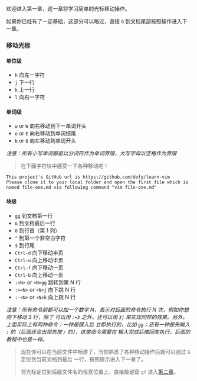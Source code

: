 欢迎进入第一章，这一章将学习简单的光标移动操作。

如果你已经有了一定基础，这部分可以略过，直接 `G` 到文档尾部按照操作进入下一章。

### 移动光标

#### 单位级
- `h` 向左一字符
- `j` 下一行
- `k` 上一行
- `l` 向右一字符

#### 单词级
- `w` or `W` 向右移动到下一单词开头
- `e` or `E` 向右移动到单词结尾
- `b` or `B` 向左移动到单词开头

_注意：所有小写单词都是以分词符作为单词界限，大写字母以空格作为界限_

> 在下面字符块中感受一下各种移动吧！

```
This project's GitHub url is https://github.com/dofy/learn-vim
Please clone it to your local folder and open the first file which is
named file-one.md via following command "vim file-one.md"
```

#### 块级
- `gg` 到文档第一行
- `G` 到文档最后一行
- `0` 到行首（第 1 列）
- `^` 到第一个非空白字符
- `$` 到行尾
- `Ctrl-d` 向下移动半页
- `Ctrl-u` 向上移动半页
- `Ctrl-f` 向下移动一页
- `Ctrl-b` 向上移动一页
- `:<N>` or `<N>gg` 跳转到第 N 行
- `:+<N>` or `<N>j` 向下跳 N 行
- `:-<N>` or `<N>k` 向上跳 N 行

_注意：所有命令前都可以加一个数字 N，表示对后面的命令执行 N 次，例如你想向下移动 3 行，除了
可以用 `:+3` 之外，还可以用 `3j` 来实现同样的效果。另外，上面实际上有两种命令：一种是键入后
立即执行的，比如 `gg`；还有一种是先输入 `:` 的（后面还会出现先按 `/` 的），这类命令需要在
输入完成后按回车执行，后面的教程中也是一样。_

> 现在你可以在当前文件中畅游了，当你熟悉了各种移动操作后就可以通过 `G` 定位到当前文档到最后
> 一行，按照提示进入下一章了。
>
> 将光标定位到后面文件名的任意位置上，直接敲键盘 `gf` 进入[第二章](file-two.md)。
